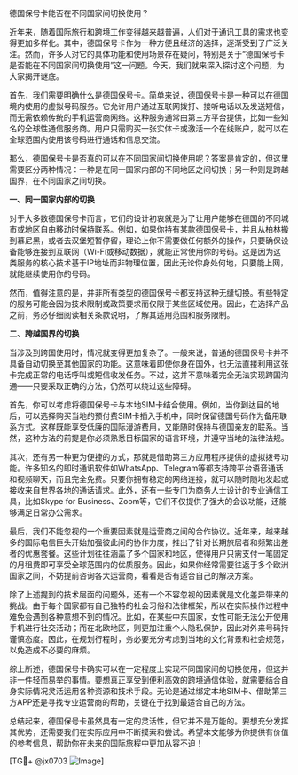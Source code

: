 德国保号卡能否在不同国家间切换使用？

近年来，随着国际旅行和跨境工作变得越来越普遍，人们对于通讯工具的需求也变得更加多样化。其中，德国保号卡作为一种方便且经济的选择，逐渐受到了广泛关注。然而，许多人对它的具体功能和使用场景存在疑问，特别是关于“德国保号卡是否能在不同国家间切换使用”这一问题。今天，我们就来深入探讨这个问题，为大家揭开谜底。

首先，我们需要明确什么是德国保号卡。简单来说，德国保号卡是一种可以在德国境内使用的虚拟号码服务。它允许用户通过互联网拨打、接听电话以及发送短信，而无需依赖传统的手机运营商网络。这种服务通常由第三方平台提供，比如一些知名的全球性通信服务商。用户只需购买一张实体卡或激活一个在线账户，就可以在全球范围内使用该号码进行通话和信息交流。

那么，德国保号卡是否真的可以在不同国家间切换使用呢？答案是肯定的，但这里需要区分两种情况：一种是在同一国家内部的不同地区之间切换；另一种则是跨越国界，在不同国家之间切换。

**一、同一国家内部的切换**

对于大多数德国保号卡而言，它们的设计初衷就是为了让用户能够在德国的不同城市或地区自由移动时保持联系。例如，如果你持有某款德国保号卡，并且从柏林搬到慕尼黑，或者去汉堡短暂停留，理论上你不需要做任何额外的操作，只要确保设备能够连接到互联网（Wi-Fi或移动数据），就能正常使用你的号码。这是因为这类服务的核心技术基于IP地址而非物理位置，因此无论你身处何地，只要能上网，就能继续使用你的号码。

然而，值得注意的是，并非所有类型的德国保号卡都支持这种无缝切换。有些特定的服务可能会因为技术限制或政策要求而仅限于某些区域使用。因此，在选择产品之前，务必仔细阅读相关条款说明，了解其适用范围和服务限制。

**二、跨越国界的切换**

当涉及到跨国使用时，情况就变得更加复杂了。一般来说，普通的德国保号卡并不具备自动切换至其他国家的功能。这意味着即使你身在国外，也无法直接利用这张卡完成正常的电话呼叫或短信收发任务。不过，这并不意味着完全无法实现跨国沟通——只要采取正确的方法，仍然可以绕过这些障碍。

首先，你可以考虑将德国保号卡与本地SIM卡结合使用。例如，当你到达目的地后，可以选择购买当地的预付费SIM卡插入手机中，同时保留德国号码作为备用联系方式。这样既能享受低廉的国际漫游费用，又能随时保持与德国亲友的联系。当然，这种方法的前提是你必须熟悉目标国家的语言环境，并遵守当地的法律法规。

其次，还有另一种更为便捷的方式，那就是借助第三方应用程序提供的虚拟拨号功能。许多知名的即时通讯软件如WhatsApp、Telegram等都支持跨平台语音通话和视频聊天，而且完全免费。只要你拥有稳定的网络连接，就可以随时随地发起或接收来自世界各地的通话请求。此外，还有一些专门为商务人士设计的专业通信工具，比如Skype for Business、Zoom等，它们不仅提供了强大的会议功能，还能够满足日常办公需求。

最后，我们不能忽视的一个重要因素就是运营商之间的合作协议。近年来，越来越多的国际电信巨头开始加强彼此间的协作力度，推出了针对长期旅居者和频繁出差者的优惠套餐。这些计划往往涵盖了多个国家和地区，使得用户只需支付一笔固定的月租费即可享受全球范围内的优质服务。因此，如果你经常需要往返于多个欧洲国家之间，不妨提前咨询各大运营商，看看是否有适合自己的解决方案。

除了上述提到的技术层面的问题外，还有一个不容忽视的因素就是文化差异带来的挑战。由于每个国家都有自己独特的社会习俗和法律框架，所以在实际操作过程中难免会遇到各种意想不到的情况。比如，在某些中东国家，女性可能无法公开使用手机进行社交活动；而在北欧地区，则更加注重个人隐私保护，因此对外来号码持谨慎态度。因此，在规划行程时，务必要充分考虑到当地的文化背景和社会规范，以免造成不必要的麻烦。

综上所述，德国保号卡确实可以在一定程度上实现不同国家间的切换使用，但这并非一件轻而易举的事情。要想真正享受到便利高效的跨境通信体验，就需要结合自身实际情况灵活运用各种资源和技术手段。无论是通过绑定本地SIM卡、借助第三方APP还是寻找专业运营商的帮助，关键在于找到最适合自己的方法。

总结起来，德国保号卡虽然具有一定的灵活性，但它并不是万能的。要想充分发挥其优势，还需要我们在实际应用中不断摸索和尝试。希望本文能够为你提供有价值的参考信息，帮助你在未来的国际旅程中更加从容不迫！

[TG💪+ @jx0703 ![Image](https://github.com/user-attachments/assets/dbca1d08-cadb-493c-b0ec-ad6f7a83f270)]
